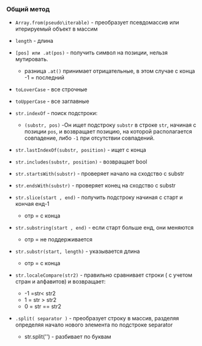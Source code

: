 ### Общий метод
- `Array.from(pseudo\iterable)` - преобразует псевдомассив или итерируемый объект в массим

- `length` - длина
- `[pos] или .at(pos)` - получить символ на позиции, нельзя мутировать.
	- разница `.at()` принимает отрицательные, в этом случае с конца -1 = последний
- `toLoverCase` - все строчные
- `toUpperCase` - все заглавные
- `str.indexOf` - поиск подстроки:
	- `(substr, pos)` -Он ищет подстроку `substr` в строке `str`, начиная с позиции `pos`, и возвращает позицию, на которой располагается совпадение, либо `-1` при отсутствии совпадений.
- `str.lastIndexOf(substr, position)` - ищет с конца
- `str.includes(substr, position)` - возвращает bool
- `str.startsWith(substr)` - проверяет начало на сходство с substr
- `str.endsWith(substr)` - проверяет конец на сходство с substr
- `str.slice(start , end)` - получить подстроку начиная с старт и кончая енд-1
	- отр = с конца
- `str.substring(start , end)` - если старт больше енд, они меняются
	- отр = не поддерживается
- `str.substr(start, length)` - указывается длина
	- отр = с конца
- `str.localeCompare(str2)` - правильно сравнивает строки ( с учетом стран и алфавитов) и возвращает:
	- -1 =str< str2
	- 1 = str > str2
	- 0 = str == str2
- `.split( separator )` - преобразует строку в массив, разделяя определяя начало нового элемента по подстроке separator
	- str.split('') - разбивает по буквам